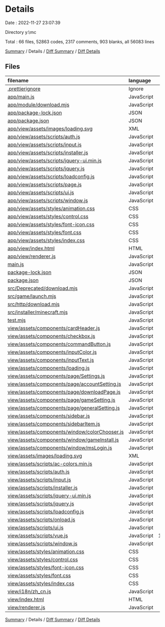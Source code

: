 # Details

Date : 2022-11-27 23:07:39

Directory y:\\mc

Total : 66 files,  52863 codes, 2317 comments, 903 blanks, all 56083 lines

[Summary](results.md) / Details / [Diff Summary](diff.md) / [Diff Details](diff-details.md)

## Files
| filename | language | code | comment | blank | total |
| :--- | :--- | ---: | ---: | ---: | ---: |
| [.prettierignore](/.prettierignore) | Ignore | 0 | 0 | 1 | 1 |
| [app/main.js](/app/main.js) | JavaScript | 133 | 39 | 11 | 183 |
| [app/module/download.mjs](/app/module/download.mjs) | JavaScript | 162 | 23 | 15 | 200 |
| [app/package-lock.json](/app/package-lock.json) | JSON | 822 | 0 | 1 | 823 |
| [app/package.json](/app/package.json) | JSON | 11 | 0 | 0 | 11 |
| [app/view/assets/images/loading.svg](/app/view/assets/images/loading.svg) | XML | 118 | 0 | 0 | 118 |
| [app/view/assets/scripts/auth.js](/app/view/assets/scripts/auth.js) | JavaScript | 11 | 0 | 1 | 12 |
| [app/view/assets/scripts/input.js](/app/view/assets/scripts/input.js) | JavaScript | 44 | 0 | 3 | 47 |
| [app/view/assets/scripts/installer.js](/app/view/assets/scripts/installer.js) | JavaScript | 73 | 1 | 2 | 76 |
| [app/view/assets/scripts/jquery-ui.min.js](/app/view/assets/scripts/jquery-ui.min.js) | JavaScript | 8,217 | 4 | 1 | 8,222 |
| [app/view/assets/scripts/jquery.js](/app/view/assets/scripts/jquery.js) | JavaScript | 3,703 | 1 | 0 | 3,704 |
| [app/view/assets/scripts/loadconfig.js](/app/view/assets/scripts/loadconfig.js) | JavaScript | 8 | 0 | 1 | 9 |
| [app/view/assets/scripts/page.js](/app/view/assets/scripts/page.js) | JavaScript | 63 | 4 | 7 | 74 |
| [app/view/assets/scripts/ui.js](/app/view/assets/scripts/ui.js) | JavaScript | 296 | 46 | 15 | 357 |
| [app/view/assets/scripts/window.js](/app/view/assets/scripts/window.js) | JavaScript | 0 | 0 | 1 | 1 |
| [app/view/assets/styles/animation.css](/app/view/assets/styles/animation.css) | CSS | 107 | 6 | 20 | 133 |
| [app/view/assets/styles/control.css](/app/view/assets/styles/control.css) | CSS | 229 | 6 | 43 | 278 |
| [app/view/assets/styles/font-icon.css](/app/view/assets/styles/font-icon.css) | CSS | 74 | 0 | 16 | 90 |
| [app/view/assets/styles/font.css](/app/view/assets/styles/font.css) | CSS | 93 | 1 | 17 | 111 |
| [app/view/assets/styles/index.css](/app/view/assets/styles/index.css) | CSS | 717 | 23 | 101 | 841 |
| [app/view/index.html](/app/view/index.html) | HTML | 448 | 9 | 13 | 470 |
| [app/view/renderer.js](/app/view/renderer.js) | JavaScript | 32 | 1 | 5 | 38 |
| [main.js](/main.js) | JavaScript | 137 | 31 | 9 | 177 |
| [package-lock.json](/package-lock.json) | JSON | 7,963 | 0 | 1 | 7,964 |
| [package.json](/package.json) | JSON | 57 | 0 | 1 | 58 |
| [src/Deprecated/download.mjs](/src/Deprecated/download.mjs) | JavaScript | 212 | 27 | 15 | 254 |
| [src/game/launch.mjs](/src/game/launch.mjs) | JavaScript | 213 | 16 | 8 | 237 |
| [src/http/download.mjs](/src/http/download.mjs) | JavaScript | 94 | 18 | 9 | 121 |
| [src/installer/minecraft.mjs](/src/installer/minecraft.mjs) | JavaScript | 168 | 19 | 12 | 199 |
| [test.mjs](/test.mjs) | JavaScript | 89 | 7 | 8 | 104 |
| [view/assets/components/cardHeader.js](/view/assets/components/cardHeader.js) | JavaScript | 22 | 0 | 1 | 23 |
| [view/assets/components/checkbox.js](/view/assets/components/checkbox.js) | JavaScript | 22 | 0 | 1 | 23 |
| [view/assets/components/commandButton.js](/view/assets/components/commandButton.js) | JavaScript | 13 | 0 | 1 | 14 |
| [view/assets/components/inputColor.js](/view/assets/components/inputColor.js) | JavaScript | 13 | 0 | 1 | 14 |
| [view/assets/components/inputText.js](/view/assets/components/inputText.js) | JavaScript | 14 | 0 | 1 | 15 |
| [view/assets/components/loading.js](/view/assets/components/loading.js) | JavaScript | 13 | 0 | 1 | 14 |
| [view/assets/components/page/Settings.js](/view/assets/components/page/Settings.js) | JavaScript | 26 | 0 | 2 | 28 |
| [view/assets/components/page/accountSetting.js](/view/assets/components/page/accountSetting.js) | JavaScript | 58 | 0 | 2 | 60 |
| [view/assets/components/page/downloadPage.js](/view/assets/components/page/downloadPage.js) | JavaScript | 41 | 0 | 2 | 43 |
| [view/assets/components/page/gameSetting.js](/view/assets/components/page/gameSetting.js) | JavaScript | 152 | 1 | 4 | 157 |
| [view/assets/components/page/generalSetting.js](/view/assets/components/page/generalSetting.js) | JavaScript | 32 | 0 | 2 | 34 |
| [view/assets/components/sidebar.js](/view/assets/components/sidebar.js) | JavaScript | 15 | 0 | 2 | 17 |
| [view/assets/components/sidebarItem.js](/view/assets/components/sidebarItem.js) | JavaScript | 14 | 0 | 1 | 15 |
| [view/assets/components/window/colorChooser.js](/view/assets/components/window/colorChooser.js) | JavaScript | 64 | 0 | 0 | 64 |
| [view/assets/components/window/gameInstall.js](/view/assets/components/window/gameInstall.js) | JavaScript | 32 | 0 | 2 | 34 |
| [view/assets/components/window/msLogin.js](/view/assets/components/window/msLogin.js) | JavaScript | 19 | 0 | 2 | 21 |
| [view/assets/images/loading.svg](/view/assets/images/loading.svg) | XML | 118 | 0 | 0 | 118 |
| [view/assets/scripts/ac-colors.min.js](/view/assets/scripts/ac-colors.min.js) | JavaScript | 1 | 0 | 0 | 1 |
| [view/assets/scripts/auth.js](/view/assets/scripts/auth.js) | JavaScript | 252 | 12 | 12 | 276 |
| [view/assets/scripts/input.js](/view/assets/scripts/input.js) | JavaScript | 19 | 0 | 3 | 22 |
| [view/assets/scripts/installer.js](/view/assets/scripts/installer.js) | JavaScript | 70 | 2 | 5 | 77 |
| [view/assets/scripts/jquery-ui.min.js](/view/assets/scripts/jquery-ui.min.js) | JavaScript | 8,217 | 4 | 1 | 8,222 |
| [view/assets/scripts/jquery.js](/view/assets/scripts/jquery.js) | JavaScript | 3,703 | 1 | 0 | 3,704 |
| [view/assets/scripts/loadconfig.js](/view/assets/scripts/loadconfig.js) | JavaScript | 8 | 0 | 1 | 9 |
| [view/assets/scripts/onload.js](/view/assets/scripts/onload.js) | JavaScript | 144 | 0 | 4 | 148 |
| [view/assets/scripts/ui.js](/view/assets/scripts/ui.js) | JavaScript | 354 | 6 | 23 | 383 |
| [view/assets/scripts/vue.js](/view/assets/scripts/vue.js) | JavaScript | 13,103 | 1,950 | 120 | 15,173 |
| [view/assets/scripts/window.js](/view/assets/scripts/window.js) | JavaScript | 0 | 0 | 1 | 1 |
| [view/assets/styles/animation.css](/view/assets/styles/animation.css) | CSS | 206 | 9 | 43 | 258 |
| [view/assets/styles/control.css](/view/assets/styles/control.css) | CSS | 466 | 11 | 84 | 561 |
| [view/assets/styles/font-icon.css](/view/assets/styles/font-icon.css) | CSS | 163 | 0 | 42 | 205 |
| [view/assets/styles/font.css](/view/assets/styles/font.css) | CSS | 95 | 1 | 20 | 116 |
| [view/assets/styles/index.css](/view/assets/styles/index.css) | CSS | 902 | 28 | 165 | 1,095 |
| [view/i18n/zh_cn.js](/view/i18n/zh_cn.js) | JavaScript | 67 | 0 | 4 | 71 |
| [view/index.html](/view/index.html) | HTML | 70 | 9 | 5 | 84 |
| [view/renderer.js](/view/renderer.js) | JavaScript | 61 | 1 | 8 | 70 |

[Summary](results.md) / Details / [Diff Summary](diff.md) / [Diff Details](diff-details.md)